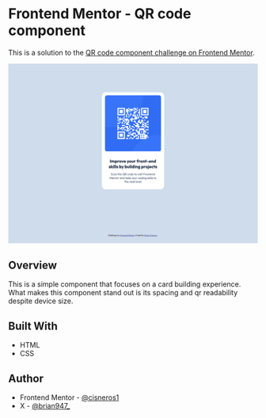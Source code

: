 # Frontend Mentor - QR code component

This is a solution to the [QR code component challenge on Frontend Mentor](https://www.frontendmentor.io/challenges/qr-code-component-iux_sIO_H).

![QR code component screenshot](./images/screenshot.png)

## Overview

This is a simple component that focuses on a card building experience. 
What makes this component stand out is its spacing and qr readability despite 
device size.

## Built With
- HTML
- CSS

## Author

- Frontend Mentor - [@cisneros1](https://www.frontendmentor.io/profile/cisneros1)
- X - [@brian947_](https://www.x.com/brian947_)


